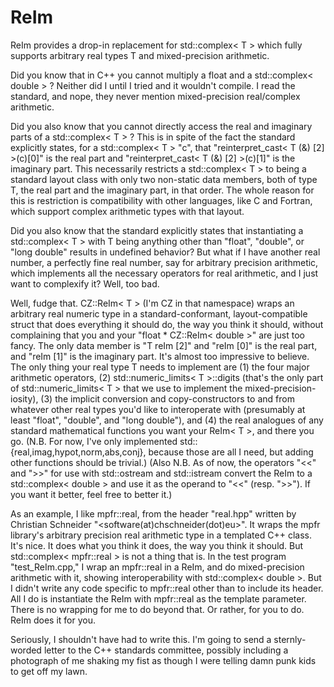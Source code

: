 # ReIm
ReIm provides a drop-in replacement for std::complex< T > which fully supports arbitrary real types T and mixed-precision arithmetic.

Did you know that in C++ you cannot multiply a float and a std::complex< double > ? Neither did I until I tried and it wouldn't compile. I read the standard, and nope, they never mention mixed-precision real/complex arithmetic.

Did you also know that you cannot directly access the real and imaginary parts of a std::complex< T > ? This is in spite of the fact the standard explicitly states, for a std::complex< T > "c", that "reinterpret_cast< T (&) [2] >(c)[0]" is the real part and "reinterpret_cast< T (&) [2]  >(c)[1]" is the imaginary part. This necessarily restricts a std::complex< T > to being a standard layout class with only two non-static data members, both of type T, the real part and the imaginary part, in that order. The whole reason for this is restriction is compatibility with other languages, like C and Fortran, which support complex arithmetic types with that layout.

Did you also know that the standard explicitly states that instantiating a std::complex< T > with T being anything other than "float", "double", or "long double" results in undefined behavior? But what if I have another real number, a perfectly fine real number, say for arbitrary precision arithmetic, which implements all the necessary operators for real arithmetic, and I just want to complexify it? Well, too bad.

Well, fudge that. CZ::ReIm< T > (I'm CZ in that namespace) wraps an arbitrary real numeric type in a standard-conformant, layout-compatible struct that does everything it should do, the way you think it should, without complaining that you and your "float * CZ::ReIm< double >" are just too fancy. The only data member is "T reIm [2]" and "reIm [0]" is the real part, and "reIm [1]" is the imaginary part. It's almost too impressive to believe. The only thing your real type T needs to implement are (1) the four major arithmetic operators, (2) std::numeric_limits< T >::digits (that's the only part of std::numeric_limits< T > that we use to implement the mixed-precision-iosity), (3) the implicit conversion and copy-constructors to and from whatever other real types you'd like to interoperate with (presumably at least "float", "double", and "long double"), and (4) the real analogues of any standard mathematical functions you want your ReIm< T >, and there you go. (N.B. For now, I've only implemented std::{real,imag,hypot,norm,abs,conj}, because those are all I need, but adding other functions should be trivial.) (Also N.B. As of now, the operators "<<" and ">>" for use with std::ostream and std::istream convert the ReIm to a std::complex< double > and use it as the operand to "<<" (resp. ">>"). If you want it better, feel free to better it.)

As an example, I like mpfr::real, from the header "real.hpp" written by Christian Schneider "<software(at)chschneider(dot)eu>". It wraps the mpfr library's arbitrary precision real arithmetic type in a templated C++ class. It's nice. It does what you think it does, the way you think it should. But std::complex< mpfr::real > is not a thing that is. In the test program "test_ReIm.cpp," I wrap an mpfr::real in a ReIm, and do mixed-precision arithmetic with it, showing interoperability with std::complex< double >. But I didn't write any code specific to mpfr::real other than to include its header. All I do is instantiate the ReIm with mpfr::real as the template parameter. There is no wrapping for me to do beyond that. Or rather, for you to do. ReIm does it for you.

Seriously, I shouldn't have had to write this. I'm going to send a sternly-worded letter to the C++ standards committee, possibly including a photograph of me shaking my fist as though I were telling damn punk kids to get off my lawn. 
